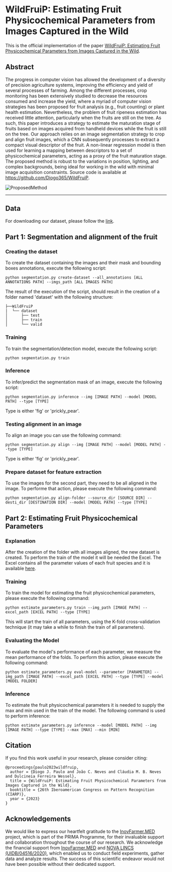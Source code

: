 # WildFruiP: Estimating Fruit Physicochemical Parameters from Images Captured in the Wild

This is the official implementation of the paper [WildFruiP: Estimating Fruit Physicochemical Parameters from Images Captured in the Wild](https://stillonprogress).

## Abstract

The progress in computer vision has allowed the development of a diversity of precision agriculture systems, improving the efficiency and yield of several processes of farming. Among the different processes, crop monitoring has been extensively studied to decrease the resources consumed and increase the yield, where a myriad of computer vision strategies has been proposed for fruit analysis (e.g., fruit counting) or plant health estimation. Nevertheless, the problem of fruit ripeness estimation
has received little attention, particularly when the fruits are still on the tree. As such, this paper introduces a strategy to estimate the maturation stage of fruits based on images acquired from handheld devices while the fruit is still on the tree. Our approach relies on an image segmentation strategy to crop and align fruit images, which a CNN subsequently processes to extract a compact visual descriptor of the fruit. A non-linear regression model is then used for learning a mapping between descriptors to a set of physicochemical parameters, acting as a proxy of the fruit maturation stage. The proposed method is robust to the variations in position, lighting, and complex backgrounds, being ideal for working in the wild with minimal image acquisition constraints. Source code is available at https://github.com/Diogo365/WildFruiP.

![ProposedMethod](./figures/proposed_method.png)

---

## Data

For downloading our dataset, please follow the [link](https://drive).

## Part 1: Segmentation and alignment of the fruit
  ### Creating the dataset
  
  To create the dataset containing the images and their mask and bounding boxes annotations, execute the following script:
  
    python segmentation.py create-dataset --all_annotations [ALL ANNOTATIONS PATH] --imgs_path [ALL IMAGES PATH]
    
  The result of the execution of the script, should result in the creation of a folder named 'dataset' with the following structure:
      
    ├──WildFruiP
    |  └── dataset
    │      ├── test
    │      ├── train
    │      └── valid
  
  ### Training
  
  To train the segmentation/detection model, execute the following script:
  
    python segmentation.py train
  
  ### Inference
  
  To infer/predict the segmentation mask of an image, execute the following script:
  
    python segmentation.py inference --img [IMAGE PATH] --model [MODEL PATH] --type [TYPE]
  
  Type is either 'fig' or 'prickly_pear'.
  
  ### Testing alignment in an image
  
  To align an image you can use the following command:
  
    python segmentation.py align --img [IMAGE PATH] --model [MODEL PATH] --type [TYPE]
  
  Type is either 'fig' or 'prickly_pear'.
  
  ### Prepare dataset for feature extraction
  
  To use the images for the second part, they need to be all aligned in the image. To performe that action, please execute the following command:
  
    python segmentation.py align-folder --source_dir [SOURCE DIR] --desti_dir [DESTINATION DIR] --model [MODEL PATH] --type [TYPE]

## Part 2: Estimating Fruit Physicochemical Parameters

### Explanation

After the creation of the folder with all images aligned, the new dataset is created. To perform the train of the model it will be needed the Excel. The Excel contains all the parameter values of each fruit species and it is available [here](https://excel).

### Training

To train the model for estimating the fruit physicochemical parameters, please execute the following command:

    python estimate_parameters.py train --img_path [IMAGE PATH] --excel_path [EXCEL PATH] --type [TYPE]

This will start the train of all parameters, using the K-fold cross-validation technique (it may take a while to finish the train of all parameters).

### Evaluating the Model

To evaluate the model's performance of each parameter, we measure the mean performance of the folds. To perform this action, please execute the following command:

    python estimate_parameters.py eval-model --parameter [PARAMETER] --img_path [IMAGE PATH] --excel_path [EXCEL PATH] --type [TYPE] --model [MODEL FOLDER] 

### Inference

To estimate the fruit physicochemical parameters it is needed to supply the max and min used in the train of the model. The following command is used to perform inference:

    python estimate_parameters.py inference --model [MODEL PATH] --img [IMAGE PATH] --type [TYPE] --max [MAX] --min [MIN]
    
## Citation

If you find this work useful in your research, please consider citing:

```
@proceedings{paulo2023wildfruip,
  author = {Diogo J. Paulo and João C. Neves and Cláudia M. B. Neves and Dulcineia Ferreira Wessel},
  title = {WildFruiP: Estimating Fruit Physicochemical Parameters from Images Captured in the Wild},
  booktitle = {26th Iberoamerican Congress on Pattern Recognition (CIARP)},
  year = {2023}
}
```

## Acknowledgements
We would like to express our heartfelt gratitude to the [InovFarmer.MED](https://inovfarmer-med.org/pt-pt) project, which is part of the
PRIMA Programme, for their invaluable support and collaboration throughout the course of our research. We acknowledge the financial support from [InovFarmer.MED](https://inovfarmer-med.org/pt-pt) and [NOVA LINCS (UIDB/04516/2020)](https://nova-lincs.di.fct.unl.pt/), which enabled us to conduct field experiments, gather data and analyze results. The success of this scientific endeavor would not have been possible without their dedicated support.
